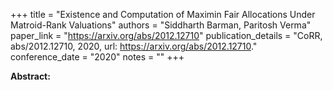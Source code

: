 +++
title = "Existence and Computation of Maximin Fair Allocations Under Matroid-Rank Valuations"
authors = "Siddharth Barman, Paritosh Verma"
paper_link = "https://arxiv.org/abs/2012.12710"
publication_details = "CoRR, abs/2012.12710, 2020, url: <a href='https://arxiv.org/abs/2012.12710' target='_blank'>https://arxiv.org/abs/2012.12710</a>."
conference_date = "2020"
notes = ""
+++

<b>Abstract:</b>
